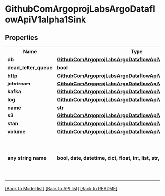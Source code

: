 # GithubComArgoprojLabsArgoDataflowApiV1alpha1Sink


## Properties
Name | Type | Description | Notes
------------ | ------------- | ------------- | -------------
**db** | [**GithubComArgoprojLabsArgoDataflowApiV1alpha1DBSink**](GithubComArgoprojLabsArgoDataflowApiV1alpha1DBSink.md) |  | [optional] 
**dead_letter_queue** | **bool** |  | [optional] 
**http** | [**GithubComArgoprojLabsArgoDataflowApiV1alpha1HTTPSink**](GithubComArgoprojLabsArgoDataflowApiV1alpha1HTTPSink.md) |  | [optional] 
**jetstream** | [**GithubComArgoprojLabsArgoDataflowApiV1alpha1JetStreamSink**](GithubComArgoprojLabsArgoDataflowApiV1alpha1JetStreamSink.md) |  | [optional] 
**kafka** | [**GithubComArgoprojLabsArgoDataflowApiV1alpha1KafkaSink**](GithubComArgoprojLabsArgoDataflowApiV1alpha1KafkaSink.md) |  | [optional] 
**log** | [**GithubComArgoprojLabsArgoDataflowApiV1alpha1Log**](GithubComArgoprojLabsArgoDataflowApiV1alpha1Log.md) |  | [optional] 
**name** | **str** |  | [optional] 
**s3** | [**GithubComArgoprojLabsArgoDataflowApiV1alpha1S3Sink**](GithubComArgoprojLabsArgoDataflowApiV1alpha1S3Sink.md) |  | [optional] 
**stan** | [**GithubComArgoprojLabsArgoDataflowApiV1alpha1STAN**](GithubComArgoprojLabsArgoDataflowApiV1alpha1STAN.md) |  | [optional] 
**volume** | [**GithubComArgoprojLabsArgoDataflowApiV1alpha1VolumeSink**](GithubComArgoprojLabsArgoDataflowApiV1alpha1VolumeSink.md) |  | [optional] 
**any string name** | **bool, date, datetime, dict, float, int, list, str, none_type** | any string name can be used but the value must be the correct type | [optional]

[[Back to Model list]](../README.md#documentation-for-models) [[Back to API list]](../README.md#documentation-for-api-endpoints) [[Back to README]](../README.md)


